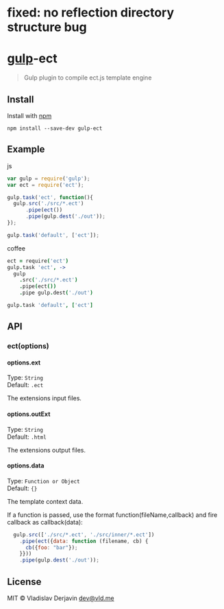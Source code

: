 # fixed: no reflection directory structure bug

# [gulp](https://github.com/wearefractal/gulp)-ect

> Gulp plugin to compile ect.js template engine

## Install

Install with [npm](https://npmjs.org/package/gulp-mocha)

```
npm install --save-dev gulp-ect
```


## Example

js
```js
var gulp = require('gulp');
var ect = require('ect');

gulp.task('ect', function(){
  gulp.src('./src/*.ect')
      .pipe(ect())
      .pipe(gulp.dest('./out'));
});

gulp.task('default', ['ect']);
```

coffee
```coffee
ect = require('ect')
gulp.task 'ect', ->
  gulp
    .src('./src/*.ect')
    .pipe(ect())
    .pipe gulp.dest('./out')

gulp.task 'default', ['ect']
```

## API

### ect(options)


#### options.ext

Type: `String`  
Default: `.ect`  

The extensions input files.


#### options.outExt

Type: `String`  
Default: `.html`  

The extensions output files.

#### options.data

Type: `Function or Object`  
Default: `{}`  

The template context data. 

If a function is passed, use the format function(fileName,callback) and fire callback as callback(data):

~~~js
  gulp.src(['./src/*.ect', './src/inner/*.ect'])
    .pipe(ect({data: function (filename, cb) {
      cb({foo: "bar"});
    }}))
    .pipe(gulp.dest('./out'));
~~~

## License

MIT © Vladislav Derjavin <dev@vld.me>
